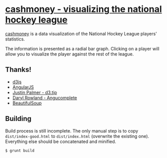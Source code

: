 # [cashmoney - visualizing the national hockey league](http://proj.nddery.ca/cashmoney)

[cashmoney](http://proj.nddery.ca/cashmoney) is a data visualization of the
National Hockey League players' statistics.

The information is presented as a radial bar graph. Clicking on a player will
allow you to visualize the player against the rest of the league.

## Thanks!

* [d3js](http://d3js.org)
* [AngularJS](http://angularjs.org/)
* [Justin Palmer - d3.tip](https://github.com/caged/d3-tip)
* [Daryl Rowland  - Angucomplete](https://github.com/darylrowland/angucomplete)
* [BeautifulSoup](http://www.crummy.com/software/BeautifulSoup/)

## Building
Build process is still incomplete. The only manual step is to copy
`dist/index-good.html` to `dist/index.html` (overwrite the existing one).
Everything else should be concatenated and minified.

```
$ grunt build
```
